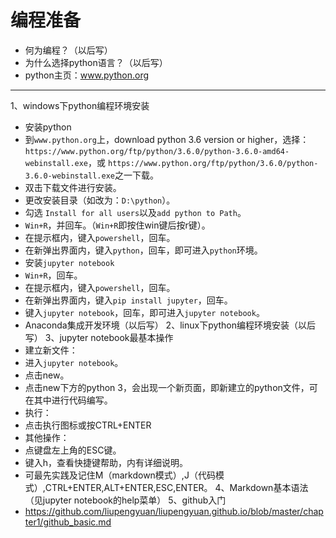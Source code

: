 # 编程准备
- 何为编程？（以后写）
- 为什么选择python语言？（以后写）
- python主页：www.python.org
---
1、windows下python编程环境安装
- 安装python
 - 到`www.python.org`上，download python 3.6 version or higher，选择：`https://www.python.org/ftp/python/3.6.0/python-3.6.0-amd64-webinstall.exe`，或
`https://www.python.org/ftp/python/3.6.0/python-3.6.0-webinstall.exe`之一下载。
 - 双击下载文件进行安装。
 - 更改安装目录（如改为：`D:\python`）。
 - 勾选 `Install for all users`以及`add python to Path`。
 - `Win+R`，并回车。（`Win+R`即按住win键后按r键）。
 - 在提示框内，键入`powershell`，回车。
 - 在新弹出界面内，键入`python`，回车，即可进入`python`环境。
- 安装`jupyter notebook`
 - `Win+R`，回车。
 - 在提示框内，键入`powershell`，回车。
 - 在新弹出界面内，键入`pip install jupyter`，回车。
 - 键入`jupyter notebook`，回车，即可进入`jupyter notebook`。
- Anaconda集成开发环境（以后写）
2、linux下python编程环境安装（以后写）
3、jupyter notebook最基本操作
- 建立新文件：
 - 进入`jupyter notebook`。
 - 点击new。
 - 点击new下方的python 3，会出现一个新页面，即新建立的python文件，可在其中进行代码编写。
- 执行：
 - 点击执行图标或按CTRL+ENTER
- 其他操作：
 - 点键盘左上角的ESC键。
 - 键入h，查看快捷键帮助，内有详细说明。
 - 可最先实践及记住M（markdown模式）,J（代码模式）,CTRL+ENTER,ALT+ENTER,ESC,ENTER。
 4、Markdown基本语法（见jupyter notebook的help菜单）
 5、github入门
 - https://github.com/liupengyuan/liupengyuan.github.io/blob/master/chapter1/github_basic.md
